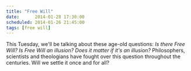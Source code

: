 ```yaml
---
title: "Free Will"
date:      2014-01-28 17:30:00
scheduled: 2014-01-26 21:45:00
tags: [free will]
---
```

This Tuesday, we'll be talking about these age-old questions: *Is there Free Will?* *Is Free Will an illusion?* *Does it matter if it's an illusion?* Philosophers, scientists and theologians have fought over this question throughout the centuries. Will we settle it once and for all?
